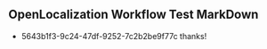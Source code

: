 ## OpenLocalization Workflow Test MarkDown
* 5643b1f3-9c24-47df-9252-7c2b2be9f77c thanks!

<!--HONumber=Aug16_HO4-->


